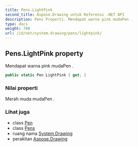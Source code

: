 ```yaml
---
title: Pens.LightPink
second_title: Aspose.Drawing untuk Referensi .NET API
description: Pens Properti. Mendapat warna pink mudaPen .
type: docs
weight: 700
url: /id/net/system.drawing/pens/lightpink/
---
```

## Pens.LightPink property

Mendapat warna pink mudaPen .

```csharp
public static Pen LightPink { get; }
```

### Nilai properti

Merah muda mudaPen .

### Lihat juga

* class [Pen](../../pen/)
* class [Pens](../)
* ruang nama [System.Drawing](../../pens/)
* perakitan [Aspose.Drawing](../../../)



